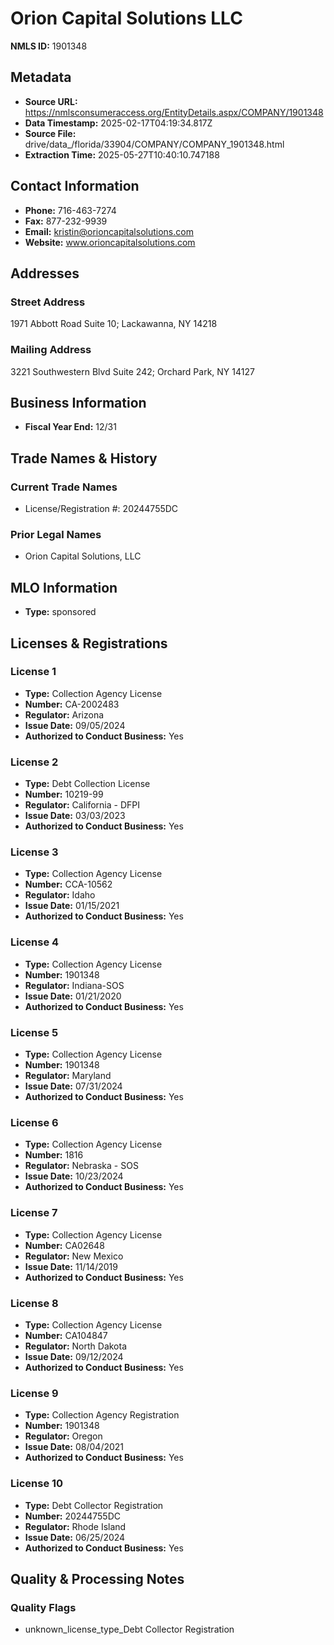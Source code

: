 # Orion Capital Solutions LLC

**NMLS ID:** 1901348

## Metadata
- **Source URL:** https://nmlsconsumeraccess.org/EntityDetails.aspx/COMPANY/1901348
- **Data Timestamp:** 2025-02-17T04:19:34.817Z
- **Source File:** drive/data_/florida/33904/COMPANY/COMPANY_1901348.html
- **Extraction Time:** 2025-05-27T10:40:10.747188

## Contact Information
- **Phone:** 716-463-7274
- **Fax:** 877-232-9939
- **Email:** kristin@orioncapitalsolutions.com
- **Website:** www.orioncapitalsolutions.com

## Addresses
### Street Address
1971 Abbott Road Suite 10; Lackawanna, NY 14218

### Mailing Address
3221 Southwestern Blvd Suite 242; Orchard Park, NY 14127

## Business Information
- **Fiscal Year End:** 12/31

## Trade Names & History
### Current Trade Names
- License/Registration #: 20244755DC

### Prior Legal Names
- Orion Capital Solutions, LLC

## MLO Information
- **Type:** sponsored

## Licenses & Registrations

### License 1
- **Type:** Collection Agency License
- **Number:** CA-2002483
- **Regulator:** Arizona
- **Issue Date:** 09/05/2024
- **Authorized to Conduct Business:** Yes

### License 2
- **Type:** Debt Collection License
- **Number:** 10219-99
- **Regulator:** California - DFPI
- **Issue Date:** 03/03/2023
- **Authorized to Conduct Business:** Yes

### License 3
- **Type:** Collection Agency License
- **Number:** CCA-10562
- **Regulator:** Idaho
- **Issue Date:** 01/15/2021
- **Authorized to Conduct Business:** Yes

### License 4
- **Type:** Collection Agency License
- **Number:** 1901348
- **Regulator:** Indiana-SOS
- **Issue Date:** 01/21/2020
- **Authorized to Conduct Business:** Yes

### License 5
- **Type:** Collection Agency License
- **Number:** 1901348
- **Regulator:** Maryland
- **Issue Date:** 07/31/2024
- **Authorized to Conduct Business:** Yes

### License 6
- **Type:** Collection Agency License
- **Number:** 1816
- **Regulator:** Nebraska - SOS
- **Issue Date:** 10/23/2024
- **Authorized to Conduct Business:** Yes

### License 7
- **Type:** Collection Agency License
- **Number:** CA02648
- **Regulator:** New Mexico
- **Issue Date:** 11/14/2019
- **Authorized to Conduct Business:** Yes

### License 8
- **Type:** Collection Agency License
- **Number:** CA104847
- **Regulator:** North Dakota
- **Issue Date:** 09/12/2024
- **Authorized to Conduct Business:** Yes

### License 9
- **Type:** Collection Agency Registration
- **Number:** 1901348
- **Regulator:** Oregon
- **Issue Date:** 08/04/2021
- **Authorized to Conduct Business:** Yes

### License 10
- **Type:** Debt Collector Registration
- **Number:** 20244755DC
- **Regulator:** Rhode Island
- **Issue Date:** 06/25/2024
- **Authorized to Conduct Business:** Yes

## Quality & Processing Notes
### Quality Flags
- unknown_license_type_Debt Collector Registration
